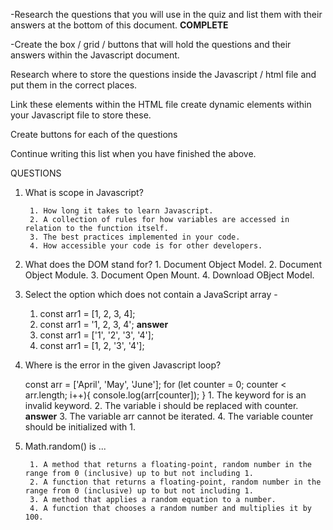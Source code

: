 -Research the questions that you will use in the quiz and list them with their answers at the bottom of this document. **COMPLETE**

-Create the box / grid / buttons that will hold the questions and their answers within the Javascript document. 

Research where to store the questions inside the Javascript / html file and put them in the correct places. 

Link these elements within the HTML file create dynamic elements within your Javascript file to store these. 

Create buttons for each of the questions 

Continue writing this list when you have finished the above. 









QUESTIONS 

1. What is scope in Javascript?

        1. How long it takes to learn Javascript.
        2. A collection of rules for how variables are accessed in relation to the function itself.
        3. The best practices implemented in your code. 
        4. How accessible your code is for other developers. 

2. What does the DOM stand for?
        1. Document Object Model.
        2. Document Object Module.
        3. Document Open Mount. 
        4. Download OBject Model.

3. Select the option which does not contain a JavaScript array - 
    1. const arr1 = [1, 2, 3, 4];
    2. const arr1 = '1, 2, 3, 4'; **answer**
    3. const arr1 = ['1', '2', '3', '4'];
    4. const arr1 = [1, 2, '3', '4'];

4. Where is the error in the given Javascript loop? 
    
    const arr = ['April', 'May', 'June'];
    for (let counter = 0; counter < arr.length; i++){
        console.log(arr[counter]);
    }
        1. The keyword for is an invalid keyword.
        2. The variable i should be replaced with counter. **answer**
        3. The variable arr cannot be iterated. 
        4. The variable counter should be initialized with 1. 

5. Math.random() is ...

        1. A method that returns a floating-point, random number in the range from 0 (inclusive) up to but not including 1.
        2. A function that returns a floating-point, random number in the range from 0 (inclusive) up to but not including 1. 
        3. A method that applies a random equation to a number. 
        4. A function that chooses a random number and multiplies it by 100. 


